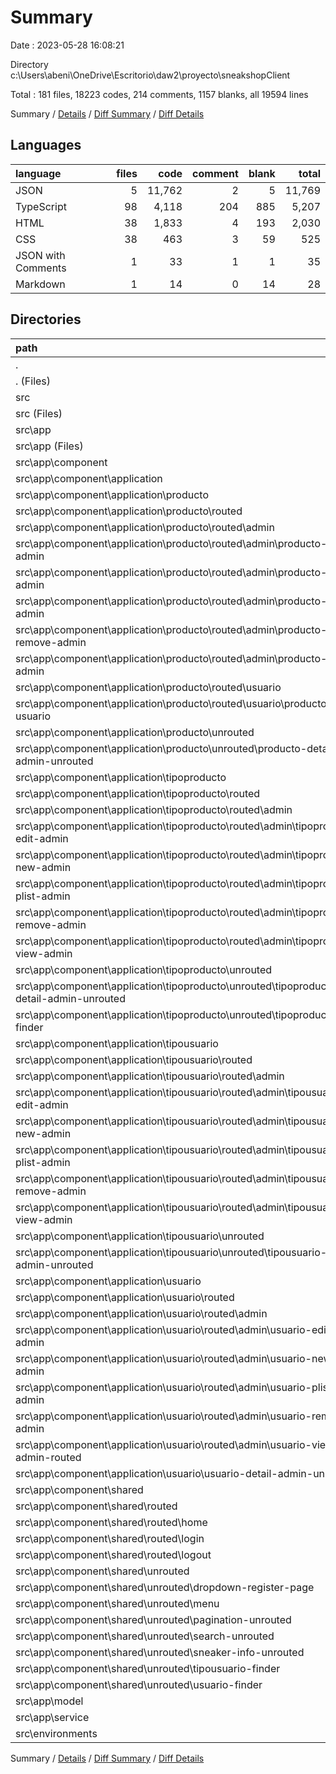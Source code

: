 # Summary

Date : 2023-05-28 16:08:21

Directory c:\\Users\\abeni\\OneDrive\\Escritorio\\daw2\\proyecto\\sneakshopClient

Total : 181 files,  18223 codes, 214 comments, 1157 blanks, all 19594 lines

Summary / [Details](details.md) / [Diff Summary](diff.md) / [Diff Details](diff-details.md)

## Languages
| language | files | code | comment | blank | total |
| :--- | ---: | ---: | ---: | ---: | ---: |
| JSON | 5 | 11,762 | 2 | 5 | 11,769 |
| TypeScript | 98 | 4,118 | 204 | 885 | 5,207 |
| HTML | 38 | 1,833 | 4 | 193 | 2,030 |
| CSS | 38 | 463 | 3 | 59 | 525 |
| JSON with Comments | 1 | 33 | 1 | 1 | 35 |
| Markdown | 1 | 14 | 0 | 14 | 28 |

## Directories
| path | files | code | comment | blank | total |
| :--- | ---: | ---: | ---: | ---: | ---: |
| . | 181 | 18,223 | 214 | 1,157 | 19,594 |
| . (Files) | 7 | 11,809 | 3 | 20 | 11,832 |
| src | 174 | 6,414 | 211 | 1,137 | 7,762 |
| src (Files) | 3 | 37 | 3 | 10 | 50 |
| src\\app | 169 | 6,365 | 197 | 1,122 | 7,684 |
| src\\app (Files) | 6 | 200 | 2 | 36 | 238 |
| src\\app\\component | 144 | 5,110 | 42 | 885 | 6,037 |
| src\\app\\component\\application | 104 | 3,981 | 39 | 688 | 4,708 |
| src\\app\\component\\application\\producto | 28 | 1,386 | 18 | 211 | 1,615 |
| src\\app\\component\\application\\producto\\routed | 24 | 1,307 | 18 | 196 | 1,521 |
| src\\app\\component\\application\\producto\\routed\\admin | 20 | 1,047 | 16 | 153 | 1,216 |
| src\\app\\component\\application\\producto\\routed\\admin\\producto-edit-admin | 4 | 410 | 3 | 48 | 461 |
| src\\app\\component\\application\\producto\\routed\\admin\\producto-new-admin | 4 | 312 | 1 | 45 | 358 |
| src\\app\\component\\application\\producto\\routed\\admin\\producto-plist-admin | 4 | 184 | 12 | 29 | 225 |
| src\\app\\component\\application\\producto\\routed\\admin\\producto-remove-admin | 4 | 80 | 0 | 16 | 96 |
| src\\app\\component\\application\\producto\\routed\\admin\\producto-view-admin | 4 | 61 | 0 | 15 | 76 |
| src\\app\\component\\application\\producto\\routed\\usuario | 4 | 260 | 2 | 43 | 305 |
| src\\app\\component\\application\\producto\\routed\\usuario\\producto-plist-usuario | 4 | 260 | 2 | 43 | 305 |
| src\\app\\component\\application\\producto\\unrouted | 4 | 79 | 0 | 15 | 94 |
| src\\app\\component\\application\\producto\\unrouted\\producto-detail-admin-unrouted | 4 | 79 | 0 | 15 | 94 |
| src\\app\\component\\application\\tipoproducto | 28 | 806 | 4 | 156 | 966 |
| src\\app\\component\\application\\tipoproducto\\routed | 20 | 583 | 3 | 110 | 696 |
| src\\app\\component\\application\\tipoproducto\\routed\\admin | 20 | 583 | 3 | 110 | 696 |
| src\\app\\component\\application\\tipoproducto\\routed\\admin\\tipoproducto-edit-admin | 4 | 138 | 1 | 27 | 166 |
| src\\app\\component\\application\\tipoproducto\\routed\\admin\\tipoproducto-new-admin | 4 | 149 | 1 | 31 | 181 |
| src\\app\\component\\application\\tipoproducto\\routed\\admin\\tipoproducto-plist-admin | 4 | 155 | 1 | 22 | 178 |
| src\\app\\component\\application\\tipoproducto\\routed\\admin\\tipoproducto-remove-admin | 4 | 80 | 0 | 16 | 96 |
| src\\app\\component\\application\\tipoproducto\\routed\\admin\\tipoproducto-view-admin | 4 | 61 | 0 | 14 | 75 |
| src\\app\\component\\application\\tipoproducto\\unrouted | 8 | 223 | 1 | 46 | 270 |
| src\\app\\component\\application\\tipoproducto\\unrouted\\tipoproducto-detail-admin-unrouted | 4 | 65 | 0 | 19 | 84 |
| src\\app\\component\\application\\tipoproducto\\unrouted\\tipoproducto-finder | 4 | 158 | 1 | 27 | 186 |
| src\\app\\component\\application\\tipousuario | 24 | 666 | 9 | 138 | 813 |
| src\\app\\component\\application\\tipousuario\\routed | 20 | 603 | 8 | 120 | 731 |
| src\\app\\component\\application\\tipousuario\\routed\\admin | 20 | 603 | 8 | 120 | 731 |
| src\\app\\component\\application\\tipousuario\\routed\\admin\\tipousuario-edit-admin | 4 | 148 | 2 | 28 | 178 |
| src\\app\\component\\application\\tipousuario\\routed\\admin\\tipousuario-new-admin | 4 | 153 | 2 | 34 | 189 |
| src\\app\\component\\application\\tipousuario\\routed\\admin\\tipousuario-plist-admin | 4 | 159 | 2 | 23 | 184 |
| src\\app\\component\\application\\tipousuario\\routed\\admin\\tipousuario-remove-admin | 4 | 78 | 1 | 18 | 97 |
| src\\app\\component\\application\\tipousuario\\routed\\admin\\tipousuario-view-admin | 4 | 65 | 1 | 17 | 83 |
| src\\app\\component\\application\\tipousuario\\unrouted | 4 | 63 | 1 | 18 | 82 |
| src\\app\\component\\application\\tipousuario\\unrouted\\tipousuario-detail-admin-unrouted | 4 | 63 | 1 | 18 | 82 |
| src\\app\\component\\application\\usuario | 24 | 1,123 | 8 | 183 | 1,314 |
| src\\app\\component\\application\\usuario\\routed | 20 | 1,046 | 7 | 165 | 1,218 |
| src\\app\\component\\application\\usuario\\routed\\admin | 20 | 1,046 | 7 | 165 | 1,218 |
| src\\app\\component\\application\\usuario\\routed\\admin\\usuario-edit-admin | 4 | 402 | 3 | 47 | 452 |
| src\\app\\component\\application\\usuario\\routed\\admin\\usuario-new-admin | 4 | 317 | 2 | 57 | 376 |
| src\\app\\component\\application\\usuario\\routed\\admin\\usuario-plist-admin | 4 | 179 | 1 | 25 | 205 |
| src\\app\\component\\application\\usuario\\routed\\admin\\usuario-remove-admin | 4 | 81 | 0 | 21 | 102 |
| src\\app\\component\\application\\usuario\\routed\\admin\\usuario-view-admin-routed | 4 | 67 | 1 | 15 | 83 |
| src\\app\\component\\application\\usuario\\usuario-detail-admin-unrouted | 4 | 77 | 1 | 18 | 96 |
| src\\app\\component\\shared | 40 | 1,129 | 3 | 197 | 1,329 |
| src\\app\\component\\shared\\routed | 12 | 540 | 0 | 76 | 616 |
| src\\app\\component\\shared\\routed\\home | 4 | 314 | 0 | 26 | 340 |
| src\\app\\component\\shared\\routed\\login | 4 | 163 | 0 | 37 | 200 |
| src\\app\\component\\shared\\routed\\logout | 4 | 63 | 0 | 13 | 76 |
| src\\app\\component\\shared\\unrouted | 28 | 589 | 3 | 121 | 713 |
| src\\app\\component\\shared\\unrouted\\dropdown-register-page | 4 | 48 | 0 | 15 | 63 |
| src\\app\\component\\shared\\unrouted\\menu | 4 | 91 | 0 | 14 | 105 |
| src\\app\\component\\shared\\unrouted\\pagination-unrouted | 4 | 66 | 1 | 18 | 85 |
| src\\app\\component\\shared\\unrouted\\search-unrouted | 4 | 43 | 0 | 16 | 59 |
| src\\app\\component\\shared\\unrouted\\sneaker-info-unrouted | 4 | 30 | 0 | 10 | 40 |
| src\\app\\component\\shared\\unrouted\\tipousuario-finder | 4 | 158 | 1 | 26 | 185 |
| src\\app\\component\\shared\\unrouted\\usuario-finder | 4 | 153 | 1 | 22 | 176 |
| src\\app\\model | 10 | 254 | 0 | 51 | 305 |
| src\\app\\service | 9 | 801 | 153 | 150 | 1,104 |
| src\\environments | 2 | 12 | 11 | 5 | 28 |

Summary / [Details](details.md) / [Diff Summary](diff.md) / [Diff Details](diff-details.md)